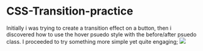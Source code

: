 # CSS-Transition-practice
Initially i was trying to create a transition effect on a button, then i discovered how to use the hover psuedo style with the before/after psuedo class. I proceeded to try something more simple yet quite engaging;
![](nycm.jpg)
